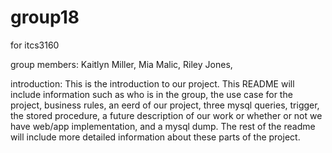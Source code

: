 # group18
for itcs3160


group members:
Kaitlyn Miller,
Mia Malic,
Riley Jones,

introduction:
This is the introduction to our project. This README will include information such as who is in the group, the use case for the project, business rules, an eerd of our project, three mysql queries, trigger, the stored procedure, a future description of our work or whether or not we have web/app implementation, and a mysql dump. The rest of the readme will include more detailed information about these parts of the project.

